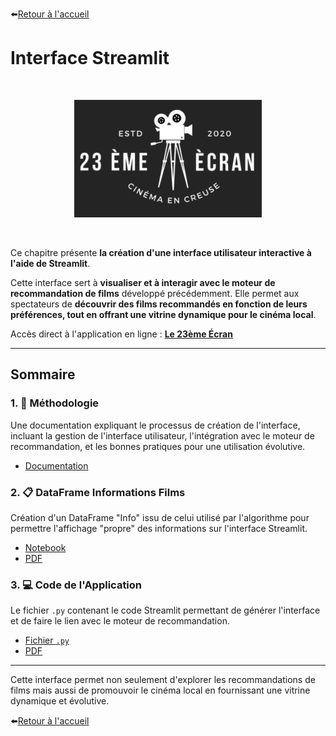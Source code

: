 ⬅️[Retour à l'accueil](../../README.md)

# Interface Streamlit

<br>
<p align="center">
  <img src="../images/logo_23_eme_ecran.PNG" alt="Logo Cinéma" width="300">
</p>
<br>

Ce chapitre présente **la création d'une interface utilisateur interactive à l'aide de Streamlit**.

Cette interface sert à **visualiser et à interagir avec le moteur de recommandation de films** développé précédemment. Elle permet aux spectateurs de **découvrir des films recommandés en fonction de leurs préférences, tout en offrant une vitrine dynamique pour le cinéma local**.

Accès direct à l'application en ligne : **[Le 23ème Écran](https://movie-recommendation-project-wcs-bleu-sauvage.streamlit.app/)**

---

## Sommaire

### **1. 🧩 Méthodologie**  
Une documentation expliquant le processus de création de l'interface, incluant la gestion de l'interface utilisateur, l'intégration avec le moteur de recommandation, et les bonnes pratiques pour une utilisation évolutive.  
   - [Documentation](./methodologie_streamlit.md)

### **2. 📋 DataFrame Informations Films**  
Création d'un DataFrame "Info" issu de celui utilisé par l'algorithme pour permettre l'affichage "propre" des informations sur l'interface Streamlit.  
   - [Notebook](../notebooks/df_info.ipynb)
   - [PDF](../pdf/creation_df_info.pdf)

### **3. 💻 Code de l'Application**  
Le fichier `.py` contenant le code Streamlit permettant de générer l'interface et de faire le lien avec le moteur de recommandation.  
   - [Fichier `.py`](../notebooks/streamlite.py)
   - [PDF]()

---

Cette interface permet non seulement d'explorer les recommandations de films mais aussi de promouvoir le cinéma local en fournissant une vitrine dynamique et évolutive.
<br>

⬅️[Retour à l'accueil](../../README.md)
